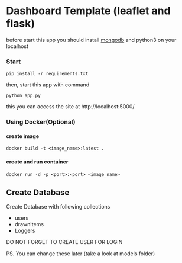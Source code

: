 # Dashboard Template (leaflet and flask)
before start this app you should install [mongodb](https://www.mongodb.com/try/download/community) and python3 on your localhost 

### Start
```
pip install -r requirements.txt
```

then, start this app with command</br>
```
python app.py
```
this you can access the site at http://localhost:5000/

### Using Docker(Optional)
#### create image
```
docker build -t <image_name>:latest .
```
#### create and run container
```
docker run -d -p <port>:<port> <image_name>
```

## Create Database

Create Database with following collections
- users
- drawnItems
- Loggers


DO NOT FORGET TO CREATE USER FOR LOGIN

PS. You can change these later (take a look at models folder)
